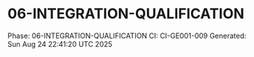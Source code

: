 # 06-INTEGRATION-QUALIFICATION
Phase: 06-INTEGRATION-QUALIFICATION
CI: CI-GE001-009
Generated: Sun Aug 24 22:41:20 UTC 2025
